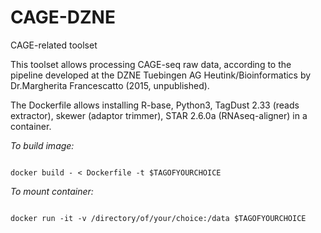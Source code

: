 # CAGE-DZNE
CAGE-related toolset



This toolset allows processing CAGE-seq raw data, according to the pipeline developed at the DZNE Tuebingen AG Heutink/Bioinformatics by Dr.Margherita Francescatto (2015, unpublished).

The Dockerfile allows installing R-base, Python3, TagDust 2.33 (reads extractor), skewer (adaptor trimmer), STAR 2.6.0a (RNAseq-aligner) in a container.




*To build image:*
```

docker build - < Dockerfile -t $TAGOFYOURCHOICE
```

*To mount container:*
```

docker run -it -v /directory/of/your/choice:/data $TAGOFYOURCHOICE
```
